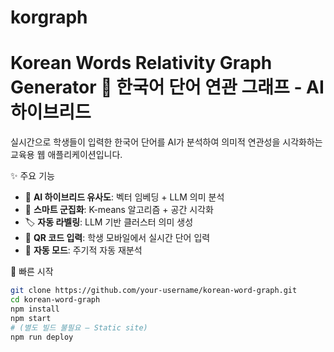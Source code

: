 # korgraph
Korean Words Relativity Graph Generator
🧠 한국어 단어 연관 그래프 - AI 하이브리드
======================================

실시간으로 학생들이 입력한 한국어 단어를 AI가 분석하여 의미적 연관성을 시각화하는 교육용 웹 애플리케이션입니다.

✨ 주요 기능
- 🤖 **AI 하이브리드 유사도**: 벡터 임베딩 + LLM 의미 분석
- 🎯 **스마트 군집화**: K-means 알고리즘 + 공간 시각화
- 🏷️ **자동 라벨링**: LLM 기반 클러스터 의미 생성
- 📱 **QR 코드 입력**: 학생 모바일에서 실시간 단어 입력
- 🔄 **자동 모드**: 주기적 자동 재분석

🚀 빠른 시작
```bash
git clone https://github.com/your-username/korean-word-graph.git
cd korean-word-graph
npm install
npm start
# (별도 빌드 불필요 — Static site)
npm run deploy
```
